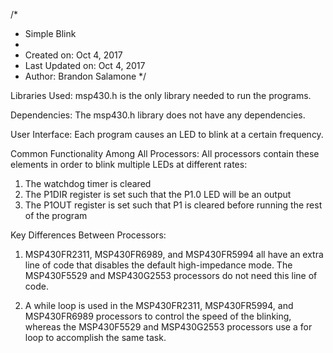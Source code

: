 /*
 * Simple Blink
 *
 *  Created on: Oct 4, 2017
 *  Last Updated on: Oct 4, 2017
 *  Author: Brandon Salamone
 */

Libraries Used:
 msp430.h is the only library needed to run the programs.

Dependencies:
The msp430.h library does not have any dependencies.

User Interface:
Each program causes an LED to blink at a certain frequency.

Common Functionality Among All Processors:
All processors contain these elements in order to blink multiple LEDs at different rates:
 1. The watchdog timer is cleared
 2. The P1DIR register is set such that the P1.0 LED will be an output
 3. The P1OUT register is set such that P1 is cleared before running the rest of the program

Key Differences Between Processors:
 1. MSP430FR2311, MSP430FR6989, and MSP430FR5994 all have an extra line of code that disables the default high-impedance mode. The MSP430F5529 and
    MSP430G2553 processors do not need this line of code. 

 2. A while loop is used in the MSP430FR2311, MSP430FR5994, and MSP430FR6989 processors to control the speed of the blinking, whereas the MSP430F5529 
    and MSP430G2553 processors use a for loop to accomplish the same task.
